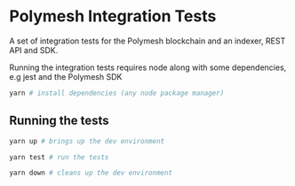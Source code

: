 # Polymesh Integration Tests

A set of integration tests for the Polymesh blockchain and an indexer, REST API and SDK.

Running the integration tests requires node along with some dependencies, e.g jest and the Polymesh SDK

```sh
yarn # install dependencies (any node package manager)
```

## Running the tests

```sh
yarn up # brings up the dev environment

yarn test # run the tests

yarn down # cleans up the dev environment
```